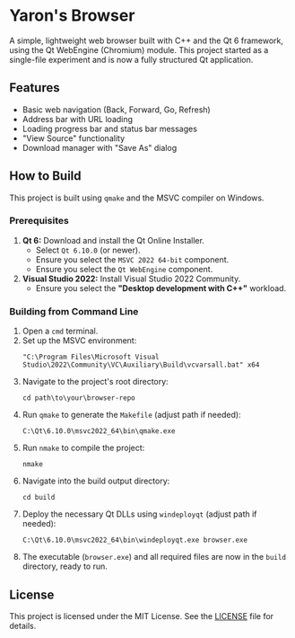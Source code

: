 # Yaron's Browser

A simple, lightweight web browser built with C++ and the Qt 6 framework, using the Qt WebEngine (Chromium) module. This project started as a single-file experiment and is now a fully structured Qt application.

## Features
* Basic web navigation (Back, Forward, Go, Refresh)
* Address bar with URL loading
* Loading progress bar and status bar messages
* "View Source" functionality
* Download manager with "Save As" dialog

## How to Build
This project is built using `qmake` and the MSVC compiler on Windows.

### Prerequisites
1.  **Qt 6:** Download and install the Qt Online Installer.
    * Select `Qt 6.10.0` (or newer).
    * Ensure you select the `MSVC 2022 64-bit` component.
    * Ensure you select the `Qt WebEngine` component.
2.  **Visual Studio 2022:** Install Visual Studio 2022 Community.
    * Ensure you select the **"Desktop development with C++"** workload.

### Building from Command Line
1.  Open a `cmd` terminal.
2.  Set up the MSVC environment:
    ```
    "C:\Program Files\Microsoft Visual Studio\2022\Community\VC\Auxiliary\Build\vcvarsall.bat" x64
    ```
3.  Navigate to the project's root directory:
    ```
    cd path\to\your\browser-repo
    ```
4.  Run `qmake` to generate the `Makefile` (adjust path if needed):
    ```
    C:\Qt\6.10.0\msvc2022_64\bin\qmake.exe
    ```
5.  Run `nmake` to compile the project:
    ```
    nmake
    ```
6.  Navigate into the build output directory:
    ```
    cd build
    ```
7.  Deploy the necessary Qt DLLs using `windeployqt` (adjust path if needed):
    ```
    C:\Qt\6.10.0\msvc2022_64\bin\windeployqt.exe browser.exe
    ```
8.  The executable (`browser.exe`) and all required files are now in the `build` directory, ready to run.

## License
This project is licensed under the MIT License. See the [LICENSE](LICENSE) file for details.